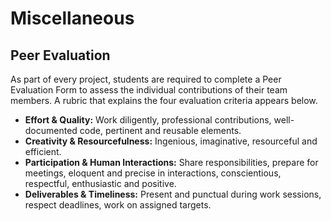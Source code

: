 # Miscellaneous

## Peer Evaluation

As part of every project, students are required to complete a Peer Evaluation Form to assess the individual contributions of their team members.
A rubric that explains the four evaluation criteria appears below.

* __Effort & Quality:__
Work diligently, professional contributions, well-documented code, pertinent and reusable elements.
* __Creativity & Resourcefulness:__
Ingenious, imaginative, resourceful and efficient.
* __Participation & Human Interactions:__
Share responsibilities, prepare for meetings, eloquent and precise in interactions, conscientious, respectful, enthusiastic and positive.
* __Deliverables & Timeliness:__
Present and punctual during work sessions, respect deadlines, work on assigned targets.
